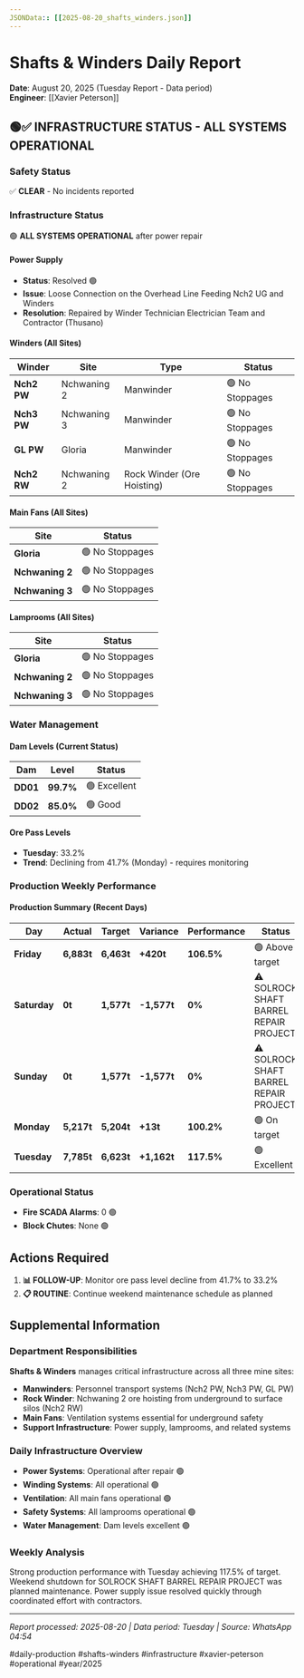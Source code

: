 ```yaml
---
JSONData:: [[2025-08-20_shafts_winders.json]]
---
```


# Shafts & Winders Daily Report
**Date**: August 20, 2025 (Tuesday Report - Data period)  
**Engineer**: [[Xavier Peterson]]  

## 🟢✅ INFRASTRUCTURE STATUS - ALL SYSTEMS OPERATIONAL

### Safety Status
✅ **CLEAR** - No incidents reported

### Infrastructure Status
🟢 **ALL SYSTEMS OPERATIONAL** after power repair

#### Power Supply
- **Status**: Resolved 🟢
- **Issue**: Loose Connection on the Overhead Line Feeding Nch2 UG and Winders
- **Resolution**: Repaired by Winder Technician Electrician Team and Contractor (Thusano)

#### Winders (All Sites)
| Winder | Site | Type | Status |
|--------|------|------|--------|
| **Nch2 PW** | Nchwaning 2 | Manwinder | 🟢 No Stoppages |
| **Nch3 PW** | Nchwaning 3 | Manwinder | 🟢 No Stoppages |
| **GL PW** | Gloria | Manwinder | 🟢 No Stoppages |
| **Nch2 RW** | Nchwaning 2 | Rock Winder (Ore Hoisting) | 🟢 No Stoppages |

#### Main Fans (All Sites)
| Site | Status |
|------|--------|
| **Gloria** | 🟢 No Stoppages |
| **Nchwaning 2** | 🟢 No Stoppages |
| **Nchwaning 3** | 🟢 No Stoppages |

#### Lamprooms (All Sites)
| Site | Status |
|------|--------|
| **Gloria** | 🟢 No Stoppages |
| **Nchwaning 2** | 🟢 No Stoppages |
| **Nchwaning 3** | 🟢 No Stoppages |

### Water Management

#### Dam Levels (Current Status)
| Dam | Level | Status |
|-----|-------|--------|
| **DD01** | **99.7%** | 🟢 Excellent |
| **DD02** | **85.0%** | 🟢 Good |

#### Ore Pass Levels
- **Tuesday**: 33.2%
- **Trend**: Declining from 41.7% (Monday) - requires monitoring

### Production Weekly Performance

#### Production Summary (Recent Days)
| Day | Actual | Target | Variance | Performance | Status |
|-----|--------|--------|----------|-------------|--------|
| **Friday** | **6,883t** | **6,463t** | **+420t** | **106.5%** | 🟢 Above target |
| **Saturday** | **0t** | **1,577t** | **-1,577t** | **0%** | ⚠️ SOLROCK SHAFT BARREL REPAIR PROJECT |
| **Sunday** | **0t** | **1,577t** | **-1,577t** | **0%** | ⚠️ SOLROCK SHAFT BARREL REPAIR PROJECT |
| **Monday** | **5,217t** | **5,204t** | **+13t** | **100.2%** | 🟢 On target |
| **Tuesday** | **7,785t** | **6,623t** | **+1,162t** | **117.5%** | 🟢 Excellent |

### Operational Status
- **Fire SCADA Alarms**: 0 🟢
- **Block Chutes**: None 🟢

## Actions Required

1. **📊 FOLLOW-UP**: Monitor ore pass level decline from 41.7% to 33.2%
2. **📋 ROUTINE**: Continue weekend maintenance schedule as planned

## Supplemental Information

### Department Responsibilities
**Shafts & Winders** manages critical infrastructure across all three mine sites:
- **Manwinders**: Personnel transport systems (Nch2 PW, Nch3 PW, GL PW)
- **Rock Winder**: Nchwaning 2 ore hoisting from underground to surface silos (Nch2 RW)
- **Main Fans**: Ventilation systems essential for underground safety
- **Support Infrastructure**: Power supply, lamprooms, and related systems

### Daily Infrastructure Overview
- **Power Systems**: Operational after repair 🟢
- **Winding Systems**: All operational 🟢
- **Ventilation**: All main fans operational 🟢
- **Safety Systems**: All lamprooms operational 🟢
- **Water Management**: Dam levels excellent 🟢

### Weekly Analysis
Strong production performance with Tuesday achieving 117.5% of target. Weekend shutdown for SOLROCK SHAFT BARREL REPAIR PROJECT was planned maintenance. Power supply issue resolved quickly through coordinated effort with contractors.

---
*Report processed: 2025-08-20 | Data period: Tuesday | Source: WhatsApp 04:54*

#daily-production #shafts-winders #infrastructure #xavier-peterson #operational #year/2025
